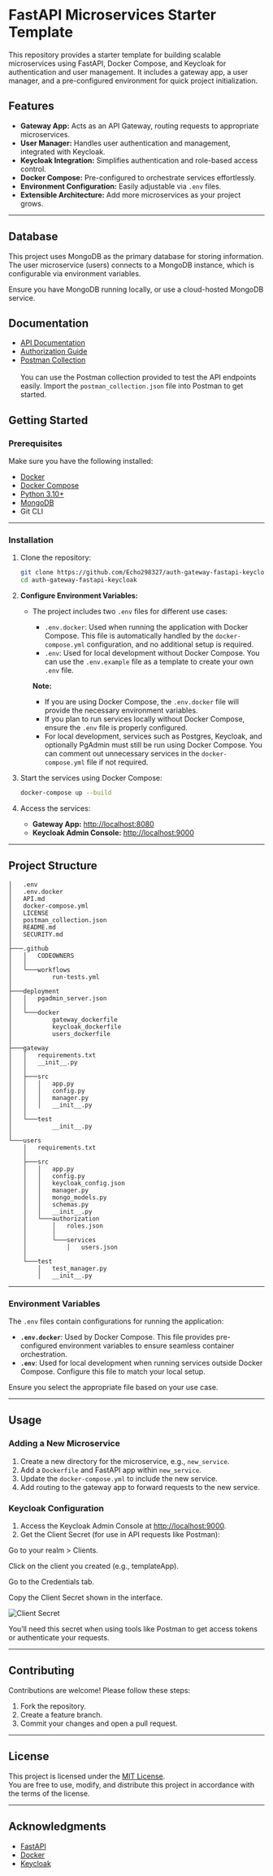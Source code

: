 # FastAPI Microservices Starter Template

This repository provides a starter template for building scalable microservices using FastAPI, Docker Compose, and Keycloak for authentication and user management. It includes a gateway app, a user manager, and a pre-configured environment for quick project initialization.

## Features

- **Gateway App:** Acts as an API Gateway, routing requests to appropriate microservices.
- **User Manager:** Handles user authentication and management, integrated with Keycloak.
- **Keycloak Integration:** Simplifies authentication and role-based access control.
- **Docker Compose:** Pre-configured to orchestrate services effortlessly.
- **Environment Configuration:** Easily adjustable via `.env` files.
- **Extensible Architecture:** Add more microservices as your project grows.

---

## Database
This project uses MongoDB as the primary database for storing information.
The user microservice (users) connects to a MongoDB instance, which is configurable via environment variables.

Ensure you have MongoDB running locally, or use a cloud-hosted MongoDB service.

## Documentation
- [API Documentation](API.md)
- [Authorization Guide](AUTHORIZATION_GUIDE.md)
- [Postman Collection](postman_collection.json)
<br><br>You can use the Postman collection provided to test the API endpoints easily. Import the `postman_collection.json` file into Postman to get started.

## Getting Started

### Prerequisites

Make sure you have the following installed:

- [Docker](https://www.docker.com/get-started)
- [Docker Compose](https://docs.docker.com/compose/install/)
- [Python 3.10+](https://www.python.org/)
- [MongoDB](https://www.mongodb.com/products/platform/atlas-database)
- Git CLI

---

### Installation

1. Clone the repository:

   ```bash
   git clone https://github.com/Echo298327/auth-gateway-fastapi-keycloak.git
   cd auth-gateway-fastapi-keycloak
   ```

2. **Configure Environment Variables:**
   - The project includes two `.env` files for different use cases:
     - `.env.docker`: Used when running the application with Docker Compose. This file is automatically handled by the `docker-compose.yml` configuration, and no additional setup is required.
     - `.env`: Used for local development without Docker Compose. You can use the `.env.example` file as a template to create your own `.env` file.

     **Note:**
     - If you are using Docker Compose, the `.env.docker` file will provide the necessary environment variables.
     - If you plan to run services locally without Docker Compose, ensure the `.env` file is properly configured.
     - For local development, services such as Postgres, Keycloak, and optionally PgAdmin must still be run using Docker Compose. You can comment out unnecessary services in the `docker-compose.yml` file if not required.

3. Start the services using Docker Compose:

   ```bash
   docker-compose up --build
   ```

4. Access the services:

   - **Gateway App:** [http://localhost:8080](http://localhost:8080)
   - **Keycloak Admin Console:** [http://localhost:9000](http://localhost:9000)

---

## Project Structure

```plaintext
│   .env
│   .env.docker
│   API.md
│   docker-compose.yml
│   LICENSE
│   postman_collection.json
│   README.md
│   SECURITY.md
│
├───.github
│   │   CODEOWNERS
│   │
│   └───workflows
│           run-tests.yml
│
├───deployment
│   │   pgadmin_server.json
│   │
│   └───docker
│           gateway_dockerfile
│           keycloak_dockerfile
│           users_dockerfile
│
├───gateway
│   │   requirements.txt
│   │   __init__.py
│   │
│   ├───src
│   │   │   app.py
│   │   │   config.py
│   │   │   manager.py
│   │   │   __init__.py
│   │
│   └───test
│           __init__.py
│
└───users
    │   requirements.txt
    │
    ├───src
    │   │   app.py
    │   │   config.py
    │   │   keycloak_config.json
    │   │   manager.py
    │   │   mongo_models.py
    │   │   schemas.py
    │   │   __init__.py
    │   └───authorization
    │       │   roles.json
    │       │
    │       └───services
    │           │   users.json
    │
    └───test
        │   test_manager.py
        │   __init__.py
```

---

### Environment Variables

The `.env` files contain configurations for running the application:

- **`.env.docker`**: Used by Docker Compose. This file provides pre-configured environment variables to ensure seamless container orchestration.
- **`.env`**: Used for local development when running services outside Docker Compose. Configure this file to match your local setup.

Ensure you select the appropriate file based on your use case.

---

## Usage

### Adding a New Microservice

1. Create a new directory for the microservice, e.g., `new_service`.
2. Add a `Dockerfile` and FastAPI app within `new_service`.
3. Update the `docker-compose.yml` to include the new service.
4. Add routing to the gateway app to forward requests to the new service.

### Keycloak Configuration

1. Access the Keycloak Admin Console at [http://localhost:9000](http://localhost:9000).
2. Get the Client Secret (for use in API requests like Postman):

Go to your realm > Clients.

Click on the client you created (e.g., templateApp).

Go to the Credentials tab.

Copy the Client Secret shown in the interface.

![Client Secret](https://github.com/user-attachments/assets/aba6d6b9-c403-4a03-9b0b-f9ef6c188593)

You’ll need this secret when using tools like Postman to get access tokens or authenticate your requests.

---

## Contributing

Contributions are welcome! Please follow these steps:

1. Fork the repository.
2. Create a feature branch.
3. Commit your changes and open a pull request.

---

## License

This project is licensed under the [MIT License](LICENSE).  
You are free to use, modify, and distribute this project in accordance with the terms of the license.

---

## Acknowledgments

- [FastAPI](https://fastapi.tiangolo.com/)
- [Docker](https://www.docker.com/)
- [Keycloak](https://www.keycloak.org/)

